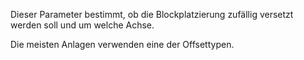 Dieser Parameter bestimmt, ob die Blockplatzierung zufällig versetzt werden soll und um welche Achse.

Die meisten Anlagen verwenden eine der Offsettypen.